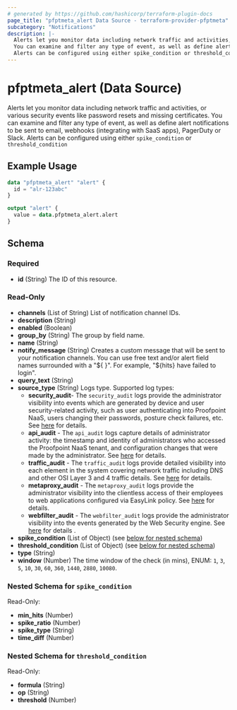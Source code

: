 ```yaml
---
# generated by https://github.com/hashicorp/terraform-plugin-docs
page_title: "pfptmeta_alert Data Source - terraform-provider-pfptmeta"
subcategory: "Notifications"
description: |-
  Alerts let you monitor data including network traffic and activities, or various security events like password resets and missing certificates.
  You can examine and filter any type of event, as well as define alert notifications to be sent to email, webhooks (integrating with SaaS apps), PagerDuty or Slack.
  Alerts can be configured using either spike_condition or threshold_condition
---
```


# pfptmeta_alert (Data Source)

Alerts let you monitor data including network traffic and activities, or various security events like password resets and missing certificates.
You can examine and filter any type of event, as well as define alert notifications to be sent to email, webhooks (integrating with SaaS apps), PagerDuty or Slack.
Alerts can be configured using either `spike_condition` or `threshold_condition`

## Example Usage

```terraform
data "pfptmeta_alert" "alert" {
  id = "alr-123abc"
}

output "alert" {
  value = data.pfptmeta_alert.alert
}
```

<!-- schema generated by tfplugindocs -->
## Schema

### Required

- **id** (String) The ID of this resource.

### Read-Only

- **channels** (List of String) List of notification channel IDs.
- **description** (String)
- **enabled** (Boolean)
- **group_by** (String) The group by field name.
- **name** (String)
- **notify_message** (String) Creates a custom message that will be sent to your notification channels.
	You can use free text and/or alert field names surrounded with a "${ }". For example, "${hits} have failed to login".
- **query_text** (String)
- **source_type** (String) Logs type. Supported log types:
	- **security_audit**- The `security_audit` logs provide the administrator visibility into events which are generated by device and user security-related activity, such as user authenticating into Proofpoint NaaS, users changing their passwords, posture check failures, etc. See [here](https://help.metanetworks.com/knowledgebase/admin_console_logs/#security-logs) for details.
	- **api_audit** - The `api_audit` logs capture details of administrator activity: the timestamp and identity of administrators who accessed the Proofpoint NaaS tenant, and configuration changes that were made by the administrator. See [here](https://help.metanetworks.com/knowledgebase/admin_console_logs/#audit-logs) for details.
	- **traffic_audit** - The `traffic_audit` logs provide detailed visibility into each element in the system covering network traffic including DNS and other OSI Layer 3 and 4 traffic details. See [here](https://help.metanetworks.com/knowledgebase/admin_console_logs/#traffic-logs) for details.
	- **metaproxy_audit** - The `metaproxy_audit` logs provide the administrator visibility into the clientless access of their employees to web applications configured via EasyLink policy. See [here](https://help.metanetworks.com/knowledgebase/admin_console_logs/#metaconnect-web-logs) for details.
	- **webfilter_audit** - The `webfilter_audit` logs provide the administrator visibility into the events generated by the Web Security engine. See [here](https://help.metanetworks.com/knowledgebase/logs_ws/) for details
.
- **spike_condition** (List of Object) (see [below for nested schema](#nestedatt--spike_condition))
- **threshold_condition** (List of Object) (see [below for nested schema](#nestedatt--threshold_condition))
- **type** (String)
- **window** (Number) The time window of the check (in mins), ENUM: `1`, `3`, `5`, `10`, `30`, `60`, `360`, `1440`, `2880`, `10080`.

<a id="nestedatt--spike_condition"></a>
### Nested Schema for `spike_condition`

Read-Only:

- **min_hits** (Number)
- **spike_ratio** (Number)
- **spike_type** (String)
- **time_diff** (Number)


<a id="nestedatt--threshold_condition"></a>
### Nested Schema for `threshold_condition`

Read-Only:

- **formula** (String)
- **op** (String)
- **threshold** (Number)
